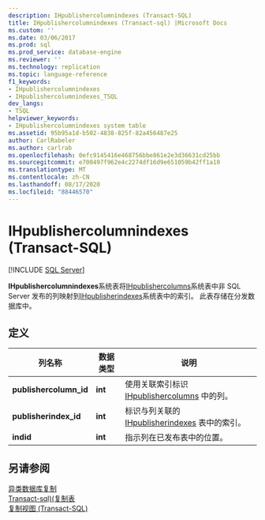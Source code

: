 ```yaml
---
description: IHpublishercolumnindexes (Transact-SQL)
title: IHpublishercolumnindexes (Transact-sql) |Microsoft Docs
ms.custom: ''
ms.date: 03/06/2017
ms.prod: sql
ms.prod_service: database-engine
ms.reviewer: ''
ms.technology: replication
ms.topic: language-reference
f1_keywords:
- IHpublishercolumnindexes
- IHpublishercolumnindexes_TSQL
dev_langs:
- TSQL
helpviewer_keywords:
- IHpublishercolumnindexes system table
ms.assetid: 95b95a1d-b502-4838-825f-82a456487e25
author: CarlRabeler
ms.author: carlrab
ms.openlocfilehash: 0efc9145416e468756bbe861e2e3d36631cd25bb
ms.sourcegitcommit: e700497f962e4c2274df16d9e651059b42ff1a10
ms.translationtype: MT
ms.contentlocale: zh-CN
ms.lasthandoff: 08/17/2020
ms.locfileid: "88446570"
---
```

# <a name="ihpublishercolumnindexes-transact-sql"></a>IHpublishercolumnindexes (Transact-SQL)
[!INCLUDE [SQL Server](../../includes/applies-to-version/sqlserver.md)]

  **IHpublishercolumnindexes**系统表将[IHpublishercolumns](../../relational-databases/system-tables/ihpublishercolumns-transact-sql.md)系统表中非 SQL Server 发布的列映射到[IHpublisherindexes](../../relational-databases/system-tables/ihpublisherindexes-transact-sql.md)系统表中的索引。 此表存储在分发数据库中。  
  
## <a name="definition"></a>定义  
  
|列名称|数据类型|说明|  
|-----------------|---------------|-----------------|  
|**publishercolumn_id**|**int**|使用关联索引标识 [IHpublishercolumns](../../relational-databases/system-tables/ihpublishercolumns-transact-sql.md) 中的列。|  
|**publisherindex_id**|**int**|标识与列关联的 [IHpublisherindexes](../../relational-databases/system-tables/ihpublisherindexes-transact-sql.md) 表中的索引。|  
|**indid**|**int**|指示列在已发布表中的位置。|  
  
## <a name="see-also"></a>另请参阅  
 [异类数据库复制](../../relational-databases/replication/non-sql/heterogeneous-database-replication.md)   
 [Transact-sql&#41;&#40;复制表 ](../../relational-databases/system-tables/replication-tables-transact-sql.md)   
 [复制视图 (Transact-SQL)](../../relational-databases/system-views/replication-views-transact-sql.md)  
  
  
